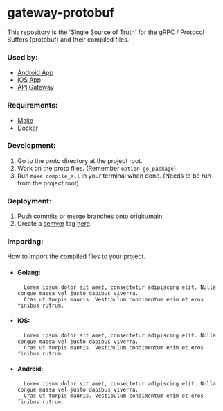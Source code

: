 # gateway-protobuf

This repository is the 'Single Source of Truth' for the gRPC / Protocol Buffers (protobuf) and their compiled files.

### Used by: 
- [Android App](https://github.com/shortcut/cutters-app-android)
- [iOS App](https://github.com/shortcut/cutters-ios)
- [API Gateway](https://github.com/cutters-digital/cutters-backend-gateway)

### Requirements:
- [Make](https://www.gnu.org/software/make/)
- [Docker](https://docs.docker.com/desktop/)

### Development:
1. Go to the proto directory at the project root.
2. Work on the proto files. (Remember `option go_package`) 
3. Run `make compile_all` in your terminal when done. (Needs to be run from the project root).

### Deployment:
1. Push commits or merge branches onto origin/main.
2. Create a [semver](https://semver.org/) tag [here](https://github.com/cutters-digital/gateway-protobuf/releases/new).

### Importing:
How to import the compiled files to your project.
- #### Golang:
        Lorem ipsum dolor sit amet, consectetur adipiscing elit. Nulla congue massa vel justo dapibus viverra. 
        Cras ut turpis mauris. Vestibulum condimentum enim et eros finibus rutrum.

- #### iOS:
        Lorem ipsum dolor sit amet, consectetur adipiscing elit. Nulla congue massa vel justo dapibus viverra. 
        Cras ut turpis mauris. Vestibulum condimentum enim et eros finibus rutrum.

- #### Android:
        Lorem ipsum dolor sit amet, consectetur adipiscing elit. Nulla congue massa vel justo dapibus viverra. 
        Cras ut turpis mauris. Vestibulum condimentum enim et eros finibus rutrum.